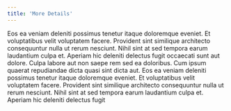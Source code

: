 ```yaml
---
title: 'More Details'
---
```


Eos ea veniam deleniti possimus tenetur itaque doloremque eveniet. Et
voluptatibus velit voluptatem facere. Provident sint similique
architecto consequuntur nulla ut rerum nesciunt. Nihil sint at sed
tempora earum laudantium culpa et. Aperiam hic deleniti delectus fugit
occaecati sunt aut dolore. Culpa labore aut non saepe rem sed ea
doloribus. Cum ipsum quaerat repudiandae dicta quasi sint dicta aut.
Eos ea veniam deleniti possimus tenetur itaque doloremque eveniet. Et
voluptatibus velit voluptatem facere. Provident sint similique
architecto consequuntur nulla ut rerum nesciunt. Nihil sint at sed
tempora earum laudantium culpa et. Aperiam hic deleniti delectus fugit
